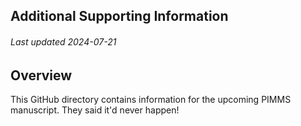 ## Additional Supporting Information
###### Last updated 2024-07-21

## Overview
This GitHub directory contains information for the upcoming PIMMS manuscript. They said it'd never happen!

